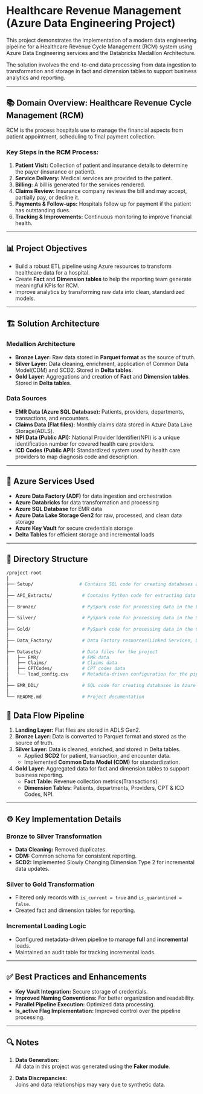 # Healthcare Revenue Management (Azure Data Engineering Project)

This project demonstrates the implementation of a modern data engineering pipeline for a Healthcare Revenue Cycle Management (RCM) system using Azure Data Engineering services and the Databricks Medallion Architecture.

The solution involves the end-to-end data processing from data ingestion to transformation and storage in fact and dimension tables to support business analytics and reporting.

---

## 📚 Domain Overview: Healthcare Revenue Cycle Management (RCM)

RCM is the process hospitals use to manage the financial aspects from patient appointment, scheduling to final payment collection.

### Key Steps in the RCM Process:
1. **Patient Visit:** Collection of patient and insurance details to determine the payer (insurance or patient).
2. **Service Delivery:** Medical services are provided to the patient.
3. **Billing:** A bill is generated for the services rendered.
4. **Claims Review:** Insurance company reviews the bill and may accept, partially pay, or decline it.
5. **Payments & Follow-ups:** Hospitals follow up for payment if the patient has outstanding dues.
6. **Tracking & Improvements:** Continuous monitoring to improve financial health.

---

## 📊 Project Objectives

- Build a robust ETL pipeline using Azure resources to transform healthcare data for a hospital.
- Create **Fact** and **Dimension tables** to help the reporting team generate meaningful KPIs for RCM.
- Improve analytics by transforming raw data into clean, standardized models.

---

## 🏗 Solution Architecture

### Medallion Architecture
- **Bronze Layer:** Raw data stored in **Parquet format** as the source of truth.
- **Silver Layer:** Data cleaning, enrichment, application of Common Data Model(CDM) and SCD2. Stored in **Delta tables**.
- **Gold Layer:** Aggregations and creation of **Fact** and **Dimension tables**. Stored in **Delta tables**.

### Data Sources
- **EMR Data (Azure SQL Database):** Patients, providers, departments, transactions, and encounters.
- **Claims Data (Flat files):** Monthly claims data stored in Azure Data Lake Storage(ADLS).
- **NPI Data (Public API):** National Provider Identifier(NPI) is a unique identification number for covered health care providers.
- **ICD Codes (Public API):** Standardized system used by health care providers to map diagnosis code and description.

---

## 🔧 Azure Services Used
- **Azure Data Factory (ADF)** for data ingestion and orchestration
- **Azure Databricks** for data transformation and processing
- **Azure SQL Database** for EMR data
- **Azure Data Lake Storage Gen2** for raw, processed, and clean data storage
- **Azure Key Vault** for secure credentials storage
- **Delta Tables** for efficient storage and incremental loads

---

## 📂 Directory Structure

```bash
/project-root
│
├── Setup/                 # Contains SQL code for creating databases and audit table in Databricks
│
├── API_Extracts/           # Contains Python code for extracting data from public APIs
│
├── Bronze/                 # PySpark code for processing data in the Bronze layer
│
├── Silver/                 # PySpark code for processing data in the Silver layer
│
├── Gold/                   # PySpark code for processing data in the Gold layer
│
├── Data_Factory/           # Data Factory resources(Linked Services, Datasets, Pipelines)
│
├── Datasets/               # Data files for the project
│   ├── EMR/                # EMR data
│   ├── Claims/             # Claims data
│   ├── CPTCodes/           # CPT codes data
│   └── load_config.csv     # Metadata-driven configuration for the pipeline
│
├── EMR_DDL/                # SQL code for creating databases in Azure SQL
│
└── README.md               # Project documentation

```

## 🔄 Data Flow Pipeline

1. **Landing Layer:** Flat files are stored in ADLS Gen2.
2. **Bronze Layer:** Data is converted to Parquet format and stored as the source of truth.
3. **Silver Layer:** Data is cleaned, enriched, and stored in Delta tables.
   - Applied **SCD2** for patient, transaction, and encounter data.
   - Implemented **Common Data Model (CDM)** for standardization.
4. **Gold Layer:** Aggregated data for fact and dimension tables to support business reporting.
   - **Fact Table:** Revenue collection metrics(Transactions).
   - **Dimension Tables:** Patients, departments, Providers, CPT & ICD Codes, NPI.

---

## ⚙️ Key Implementation Details

### Bronze to Silver Transformation

- **Data Cleaning:** Removed duplicates.
- **CDM:** Common schema for consistent reporting.
- **SCD2:** Implemented Slowly Changing Dimension Type 2 for incremental data updates.

### Silver to Gold Transformation

- Filtered only records with `is_current = true` and `is_quarantined = false`.
- Created fact and dimension tables for reporting.

### Incremental Loading Logic

- Configured metadata-driven pipeline to manage **full** and **incremental** loads.
- Maintained an audit table for tracking incremental loads.

---

## ✅ Best Practices and Enhancements

- **Key Vault Integration:** Secure storage of credentials.
- **Improved Naming Conventions:** For better organization and readability.
- **Parallel Pipeline Execution:** Optimized data processing.
- **Is_active Flag Implementation:** Improved control over the pipeline processing.

---

## 🔍 Notes

1. **Data Generation:**  
   All data in this project was generated using the **Faker module**.

2. **Data Discrepancies:**  
   Joins and data relationships may vary due to synthetic data.
